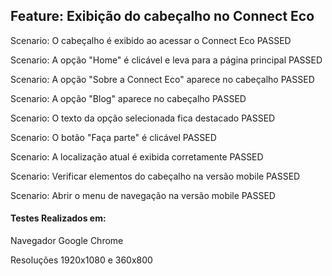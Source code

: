 ## Feature: Exibição do cabeçalho no Connect Eco

  Scenario: O cabeçalho é exibido ao acessar o Connect Eco PASSED
  
  Scenario: A opção "Home" é clicável e leva para a página principal PASSED
  
  Scenario: A opção "Sobre a Connect Eco" aparece no cabeçalho PASSED
  
  Scenario: A opção "Blog" aparece no cabeçalho PASSED
  
  Scenario: O texto da opção selecionada fica destacado PASSED
  
  Scenario: O botão "Faça parte" é clicável PASSED
  
  Scenario: A localização atual é exibida corretamente PASSED
  
  Scenario: Verificar elementos do cabeçalho na versão mobile PASSED

  Scenario: Abrir o menu de navegação na versão mobile PASSED

  #### Testes Realizados em:
Navegador Google Chrome

Resoluções 1920x1080 e 360x800
